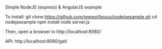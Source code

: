 Simple NodeJS (express) & AngularJS example

To install:
git clone https://github.com/gregorifaroux/nodejsexample.git
cd nodejsexample
npm install
node server.js

Then, open a browser to http://localhost:8080/

API: http://localhost:8080/get/

